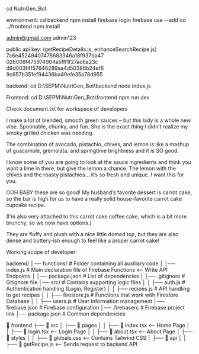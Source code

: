 cd NutriGen_Bot

environment:
cd backend
npm install
firebase login
firebase use --add
cd ../frontend
npm install

admin@gmail.com
admin123

public api key: (getRecipeDetails.js, enhanceSearchRecipe.js)
7a6e45249407478683346a18f937ba47
026008f475974904a5fff1f27ac6a23c
d9d003f4f57646289aa4d50386b24ef6
9c657b351ef94436ba49efe35a78d955

backend:
cd D:\SEPM\NutriGen_Bot\backend
node index.js


Frontend:
cd D:\SEPM\NutriGen_Bot\frontend
npm run dev

Check document.txt for workspace of developers



I make a lot of blended, smooth green sauces – but this lady is a whole new vibe. Spoonable, chunky, and fun. She is the exact thing I didn’t realize my smoky grilled chicken was needing.

The combination of avocado, pistachio, chives, and lemon is like a mashup of guacamole, gremolata, and springtime brightness and it is SO good.

I know some of you are going to look at the sauce ingredients and think you want a lime in there, but give the lemon a chance. The lemon with the chives and the roasty pistachios… it’s so fresh and unique. I want this for you.




OOH BABY these are so good! My husband’s favorite dessert is carrot cake, so the bar is high for us to have a really solid house-favorite carrot cake cupcake recipe.

(I’m also very attached to this carrot cake coffee cake, which is a bit more brunchy, so we now have options.)

They are fluffy and plush with a nice little domed top, but they are also dense and buttery-ish enough to feel like a proper carrot cake!



Working scope of developer:

backend/
│── functions/                # Folder containing all auxiliary code
│   │── index.js              # Main declaration file of Firebase Functions <-- Write API Endpoints
│   │── package.json          # List of dependencies
│   │── .gitignore            # Gitignore file
│── src/                  # Contains supporting logic files
│   │   ├── auth.js           # Authentication handling (Login, Register)
│   │   ├── recipes.js        # API handling to get recipes
│   │   ├── firestore.js      # Functions that work with Firestore Database
│   │   ├── users.js          # User information management
│── firebase.json             # Firebase configuration
│── .firebaserc               # Firebase project link
│── package.json              # Common dependencies


📂 frontend
 ├── 📂 src
 │    ├── 📂 pages
 │    │    ├── 📄 index.tsx   <-- Home Page
 │    │    ├── 📄 login.tsx   <-- Login Page
 │    │    ├── 📄 about.tsx   <-- About Page
 │    ├── 📂 styles
 │    │    ├── 📄 globals.css  <-- Contains Tailwind CSS
 │    ├── 📂 api
 │    │    ├── 📄 getRecipe.js  <-- Sends request to backend API
